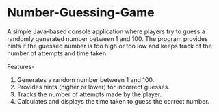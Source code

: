 # Number-Guessing-Game
A simple Java-based console application where players try to guess a randomly generated number between 1 and 100. 
The program provides hints if the guessed number is too high or too low and keeps track of the number of attempts and time taken.

Features-

1. Generates a random number between 1 and 100.
2. Provides hints (higher or lower) for incorrect guesses.
3. Tracks the number of attempts made by the player.
4. Calculates and displays the time taken to guess the correct number.
